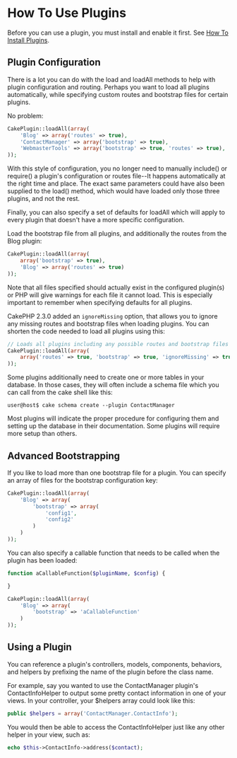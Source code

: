 # How To Use Plugins

Before you can use a plugin, you must install and enable it first.
See [How To Install Plugins](../plugins/how-to-install-plugins).

## Plugin Configuration

There is a lot you can do with the load and loadAll methods to help with
plugin configuration and routing. Perhaps you want to load all plugins
automatically, while specifying custom routes and bootstrap files for
certain plugins.

No problem:

``` php
CakePlugin::loadAll(array(
    'Blog' => array('routes' => true),
    'ContactManager' => array('bootstrap' => true),
    'WebmasterTools' => array('bootstrap' => true, 'routes' => true),
));
```

With this style of configuration, you no longer need to manually
include() or require() a plugin's configuration or routes file--It happens
automatically at the right time and place. The exact same parameters could
have also been supplied to the load() method, which would have loaded only those
three plugins, and not the rest.

Finally, you can also specify a set of defaults for loadAll which will apply to
every plugin that doesn't have a more specific configuration.

Load the bootstrap file from all plugins, and additionally the routes from the Blog plugin:

``` php
CakePlugin::loadAll(array(
    array('bootstrap' => true),
    'Blog' => array('routes' => true)
));
```

Note that all files specified should actually exist in the configured
plugin(s) or PHP will give warnings for each file it cannot load. This is
especially important to remember when specifying defaults for all plugins.

CakePHP 2.3.0 added an `ignoreMissing` option, that allows you to ignore any
missing routes and bootstrap files when loading plugins. You can shorten the
code needed to load all plugins using this:

``` php
// Loads all plugins including any possible routes and bootstrap files
CakePlugin::loadAll(array(
    array('routes' => true, 'bootstrap' => true, 'ignoreMissing' => true)
));
```

Some plugins additionally need to create one or more tables in your database. In
those cases, they will often include a schema file which you can
call from the cake shell like this:

    user@host$ cake schema create --plugin ContactManager

Most plugins will indicate the proper procedure for configuring
them and setting up the database in their documentation. Some
plugins will require more setup than others.

## Advanced Bootstrapping

If you like to load more than one bootstrap file for a plugin. You can specify
an array of files for the bootstrap configuration key:

``` php
CakePlugin::loadAll(array(
    'Blog' => array(
        'bootstrap' => array(
            'config1',
            'config2'
        )
    )
));
```

You can also specify a callable function that needs to be called when the plugin
has been loaded:

``` php
function aCallableFunction($pluginName, $config) {

}

CakePlugin::loadAll(array(
    'Blog' => array(
        'bootstrap' => 'aCallableFunction'
    )
));
```

## Using a Plugin

You can reference a plugin's controllers, models, components,
behaviors, and helpers by prefixing the name of the plugin before
the class name.

For example, say you wanted to use the ContactManager plugin's
ContactInfoHelper to output some pretty contact information in
one of your views. In your controller, your \$helpers array
could look like this:

``` php
public $helpers = array('ContactManager.ContactInfo');
```

You would then be able to access the ContactInfoHelper just like
any other helper in your view, such as:

``` php
echo $this->ContactInfo->address($contact);
```
